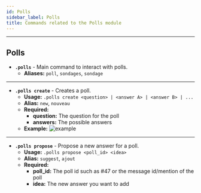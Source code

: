 ```yaml
---
id: Polls
sidebar_label: Polls
title: Commands related to the Polls module
---
```


---


## Polls
- **`.polls`** - Main command to interact with polls.
    - **Aliases:** `poll`, `sondages`, `sondage`
---
- **`.polls create`** - Creates a poll.
    - **Usage:** `.polls create <question> | <answer A> | <answer B> | ...`
    - **Alias:** `new`, `nouveau`
    - **Required:** 
        - **question:** The question for the poll
        - **answers:** The possible answers
    - **Example:**
        ![example](/img/docs/commands/Polls/create/example.png)
---
- **`.polls propose`** - Propose a new answer for a poll.
    - **Usage:** `.polls propose <poll_id> <idea>`
    - **Alias:** `suggest`, `ajout`
    - **Required:** 
        - **poll_id:** The poll id such as #47 or the message id/mention of the poll
        - **idea:** The new answer you want to add
